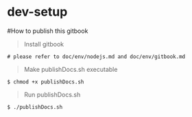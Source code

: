 # dev-setup

#How to publish this gitbook

> Install gitbook 
```
# please refer to doc/env/nodejs.md and doc/env/gitbook.md
```

> Make publishDocs.sh executable
```
$ chmod +x publishDocs.sh
```

> Run publishDocs.sh
```
$ ./publishDocs.sh
```
